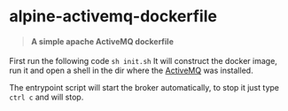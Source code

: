 # alpine-activemq-dockerfile

> #### A simple apache ActiveMQ dockerfile


First run the following code ```sh init.sh```  It will construct the docker image, run it and open a shell in the dir where the [ActiveMQ](http://activemq.apache.org/) was installed.


The entrypoint script will start the broker automatically, to stop it just type ```ctrl c``` and will stop.
